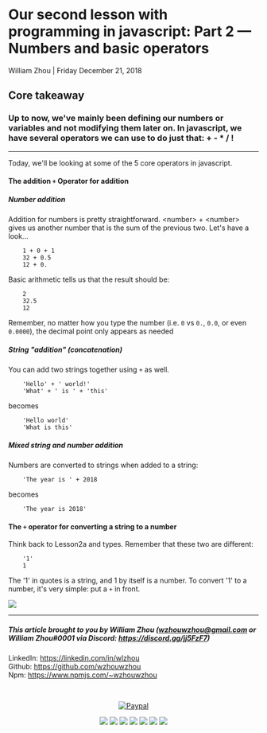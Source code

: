# Our second lesson with programming in javascript: Part 2 — Numbers and basic operators
William Zhou | Friday December 21, 2018
## Core takeaway
### Up to now, we've mainly been defining our numbers or variables and not modifying them later on. In javascript, we have several operators we can use to do just that: + - * / ! 

<hr>

Today, we'll be looking at some of the 5 core operators in javascript.


#### The addition `+` Operator for addition
##### Number addition
Addition for numbers is pretty straightforward. \<number\> + \<number\> gives us another number that is the sum of the previous two. Let's have a look...

        1 + 0 + 1
        32 + 0.5
        12 + 0.

Basic arithmetic tells us that the result should be:

        2
        32.5
        12

Remember, no matter how you type the number (i.e. `0` vs `0.`, `0.0`, or even `0.0000`), the decimal point only appears as needed

##### String "addition" (concatenation)
You can add two strings together using `+` as well.

        'Hello' + ' world!'
        'What' + ' is ' + 'this'

becomes

        'Hello world'
        'What is this'


##### Mixed string and number addition
Numbers are converted to strings when added to a string:

        'The year is ' + 2018 

becomes

        'The year is 2018'

#### The `+` operator for converting a string to a number

Think back to Lesson2a and types. Remember that these two are different:

        '1'
        1

The '1' in quotes is a string, and 1 by itself is a number.
To convert '1' to a number, it's very simple: put a `+` in front.

![](https://cdn.discordapp.com/attachments/297582971488174096/526823139527622656/1.png)

<hr>

##### This article brought to you by William Zhou (wzhouwzhou@gmail.com or William Zhou#0001 via Discord: <a href="https://discord.gg/jj5FzF7">https://discord.gg/jj5FzF7</a>)

LinkedIn: <a href="https://linkedin.com/in/wlzhou"><https://linkedin.com/in/wlzhou></a><br>
Github: <a href="https://github.com/wzhouwzhou"><https://github.com/wzhouwzhou></a><br>
Npm: <a href="https://www.npmjs.com/~wzhouwzhou"><https://www.npmjs.com/~wzhouwzhou></a><br>

<div align="center">
    <br />
    <p><a href="https://paypal.me/wzhouwzhou"><img src="https://img.shields.io/badge/donate-paypal-009cde.svg?style=for-the-badge&logo=PayPal" alt="Paypal" /></a></p>
    <p>
    <a href="https://nodei.co/npm/ytsearcher/"><img src="https://nodei.co/npm/ytsearcher.png?stars=true&downloads=true"></a>
    <a href="https://nodei.co/npm/ytsearcher-cli/"><img src="https://nodei.co/npm/ytsearcher-cli.png?stars=true&downloads=true"></a>
    <a href="https://nodei.co/npm/discordblacklist/"><img src="https://nodei.co/npm/discordblacklist.png?stars=true&downloads=true"></a>
    <a href="https://nodei.co/npm/easypathutil/"><img src="https://nodei.co/npm/easypathutil.png?stars=true&downloads=true"></a>
    <a href="https://nodei.co/npm/easyurban/"><img src="https://nodei.co/npm/easyurban.png?stars=true&downloads=true"></a>
    <a href="https://nodei.co/npm/sbify/"><img src="https://nodei.co/npm/sbify.png?stars=true&downloads=true"></a>
    <a href="https://nodei.co/npm/suyamiko-api/"><img src="https://nodei.co/npm/suyamiko-api.png?stars=true&downloads=true"></a>
    </p>
</div>
